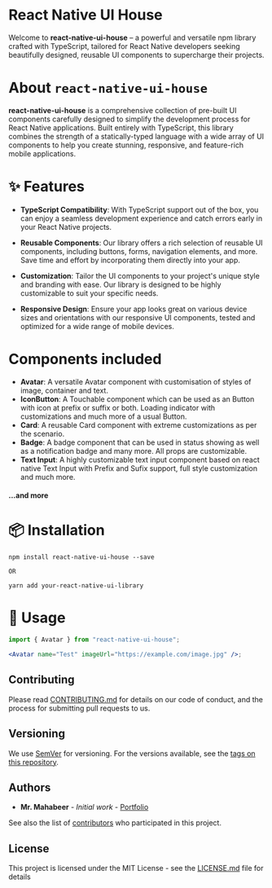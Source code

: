 # React Native UI House

Welcome to **react-native-ui-house** – a powerful and versatile npm library crafted with TypeScript, tailored for React Native developers seeking beautifully designed, reusable UI components to supercharge their projects.

# About `react-native-ui-house`

**react-native-ui-house** is a comprehensive collection of pre-built UI components carefully designed to simplify the development process for React Native applications. Built entirely with TypeScript, this library combines the strength of a statically-typed language with a wide array of UI components to help you create stunning, responsive, and feature-rich mobile applications.

# ✨ Features

- **TypeScript Compatibility**: With TypeScript support out of the box, you can enjoy a seamless development experience and catch errors early in your React Native projects.

- **Reusable Components**: Our library offers a rich selection of reusable UI components, including buttons, forms, navigation elements, and more. Save time and effort by incorporating them directly into your app.

- **Customization**: Tailor the UI components to your project's unique style and branding with ease. Our library is designed to be highly customizable to suit your specific needs.

- **Responsive Design**: Ensure your app looks great on various device sizes and orientations with our responsive UI components, tested and optimized for a wide range of mobile devices.

# Components included

- **Avatar**: A versatile Avatar component with customisation of styles of image, container and text.
- **IconButton**: A Touchable component which can be used as an Button with icon at prefix or suffix or both. Loading indicator with customizations and much more of a usual Button.
- **Card**: A reusable Card component with extreme customizations as per the scenario.
- **Badge**: A badge component that can be used in status showing as well as a notification badge and many more. All props are customizable.
- **Text Input**: A highly customizable text input component based on react native Text Input with Prefix and Sufix support, full style customization and much more.

#### ...and more

# 📦 Installation

    npm install react-native-ui-house --save

    OR

    yarn add your-react-native-ui-library

# 🔨 Usage

```jsx
import { Avatar } from "react-native-ui-house";

<Avatar name="Test" imageUrl="https://example.com/image.jpg" />;
```

## Contributing

Please read [CONTRIBUTING.md](https://gist.github.com/PurpleBooth/b24679402957c63ec426) for details on our code of conduct, and the process for submitting pull requests to us.

## Versioning

We use [SemVer](http://semver.org/) for versioning. For the versions available, see the [tags on this repository](https://github.com/your/project/tags).

## Authors

- **Mr. Mahabeer** - _Initial work_ - [Portfolio](http://mahabeer.me/)

See also the list of [contributors](https://github.com/Mr-Mahabeer/react-native-ui-house/graphs/contributors) who participated in this project.

## License

This project is licensed under the MIT License - see the [LICENSE.md](https://github.com/Mr-Mahabeer/react-native-ui-house/blob/main/LICENSE) file for details
